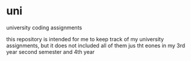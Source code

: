 # uni
university coding assignments 

this repository is intended for me to keep track of my university assignments,
but it does not included all of them jus tht eones in my 3rd year second semester and 4th year
